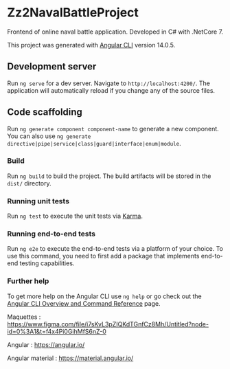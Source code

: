 # Zz2NavalBattleProject
Frontend of online naval battle application. Developed in C# with .NetCore 7.

This project was generated with [Angular CLI](https://github.com/angular/angular-cli) version 14.0.5.

## Development server

Run `ng serve` for a dev server. Navigate to `http://localhost:4200/`. The application will automatically reload if you change any of the source files.

## Code scaffolding

Run `ng generate component component-name` to generate a new component. You can also use `ng generate directive|pipe|service|class|guard|interface|enum|module`.

### Build

Run `ng build` to build the project. The build artifacts will be stored in the `dist/` directory.

### Running unit tests

Run `ng test` to execute the unit tests via [Karma](https://karma-runner.github.io).

### Running end-to-end tests

Run `ng e2e` to execute the end-to-end tests via a platform of your choice. To use this command, you need to first add a package that implements end-to-end testing capabilities.

### Further help

To get more help on the Angular CLI use `ng help` or go check out the [Angular CLI Overview and Command Reference](https://angular.io/cli) page.

Maquettes : https://www.figma.com/file/i7sKvL3pZIQKdTGnfCz8Mh/Untitled?node-id=0%3A1&t=f4x4Pi0GihMfS6nZ-0

Angular : https://angular.io/

Angular material : https://material.angular.io/
